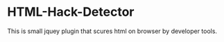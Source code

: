 HTML-Hack-Detector
==================

This is small jquey plugin that scures html on browser by developer tools.
